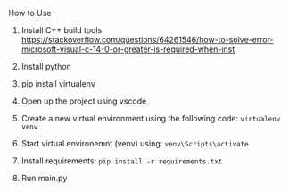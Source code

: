 How to Use

1. Install C++ build tools
https://stackoverflow.com/questions/64261546/how-to-solve-error-microsoft-visual-c-14-0-or-greater-is-required-when-inst

2. Install python
3. pip install virtualenv
4. Open up the project using vscode
5. Create a new virtual environment using the following code: `virtualenv venv`
6. Start virtual environemnt (venv) using: `venv\Scripts\activate`
7. Install requirements: `pip install -r requirements.txt`
8. Run main.py